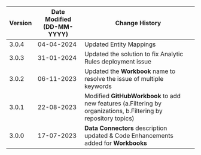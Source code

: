 | **Version** | **Date Modified (DD-MM-YYYY)** | **Change History**                                                       |
|-------------|--------------------------------|--------------------------------------------------------------------------|
| 3.0.4       | 04-04-2024                     | Updated Entity Mappings                                                  |
| 3.0.3       | 31-01-2024                     | Updated the solution to fix Analytic Rules deployment issue              |
| 3.0.2       | 06-11-2023                     | Updated the **Workbook** name to resolve the issue of multiple keywords  |
| 3.0.1       | 22-08-2023                     | Modified **GitHubWorkbook** to add new features (a.Filtering by organizations, b.Filtering by repository topics)  |
| 3.0.0       | 17-07-2023                     | **Data Connectors** description updated & Code Enhancements added for **Workbooks** |
